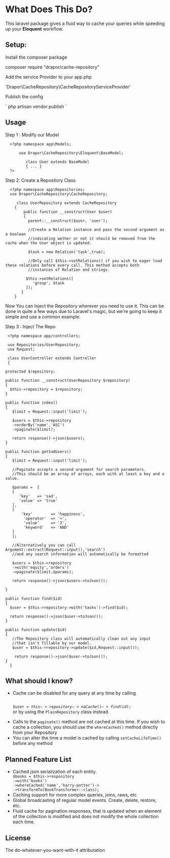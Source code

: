 <h1>What Does This Do?</h1>

<p>
This laravel package gives a fluid way to cache your queries while speeding up your <b>Eloquent</b> workflow.
</p>
<h2>
Setup:
</h2>

<p>
Install the composer package 
</p>
     composer require "drapor/cache-repository"

<p>
Add the service Provider to your app.php
</p>
     'Drapor\CacheRepository\CacheRepositoryServiceProvider' 

<p>
Publish the config
</p>
    ` php artisan vendor:publish `
<h2>
Usage 
</h2>
<p>
Step 1 : Modify our Model 
</p>

      <?php namespace app\Models;

          use Drapor\CacheRepository\Eloquent\BaseModel;

             class User extends BaseModel
             { ... }
      ?>

<p>
Step 2: Create a Repository Class
</p>

      <?php namespace app\Repositories;
      use Drapor\CacheRepository\CacheRepository;
        
         class UserRepository extends CacheRepository
        {
            public function __construct(User $user)
            {
              parent::__construct($user, 'user');
              
              //Create a Relation instance and pass the second argument as a boolean
              //indicating wether or not it should be removed from the cache when the User object is updated.
              
              $task = new Relation('task',true);
              
              //Only call $this->setRelations() if you wish to eager load these relations before every call. This method accepts both
              //instances of Relation and strings. 

             $this->setRelations([
                'group', $task
             ]);
           }
        }

<p> 
    Now You can Inject the Repository wherever you need to use it.
    This can be done in quite a few ways due to Laravel's magic, but we're 
    going to keep it simple and use a common example.
</p>

<p>Step 3 : Inject The Repo </p>


     <?php namespace app/controllers;

     use Repositories/UserRepository; 
     use Request;

     class UserController extends Controller
     {

    protected $repository;  
    
    public function __construct(UserRepository $repository)
    {
      $this->repository = $repository;
    }

    public function index()
    {
       $limit = Request::input('limit');

       $users = $this->repository
       ->orderBy('name','ASC')
       ->paginate($limit);

       return response()->json($users);
    }

    public function getSadUsers()
    {
       $limit = Request::input('limit');

       //Paginate accepts a second argument for search parameters.
       //This should be an array of arrays, each with at least a key and a value.

       $params =  [
       [ 
          'key'   => 'sad',
          'value' => 'true'
       ],
       [
           'key'        => 'happiness',
            'operator'  => '<',
            'value'     => '2',
            'keyword'   => 'AND'
       ]
       ];

       //Alternatively you can call Argument::extract(Request::input(),'search')
       //and any search information will automatically be formatted

       $users = $this->repository
       ->with('equity','orders')
       ->paginate($limit,$params);

       return response()->json($users->toJson());

    }

    public function find($id)
    {
      $user = $this->repository->with('tasks')->find($id);

      return response()->json($user->toJson());
    }

    public function update($id)
    {
       //The Repository class will automatically clean out any input
       //that isn't fillable by our model.
       $user = $this->repository->update($id,Request::input());

        return response()->json($user->toJson());
    }
      }
<h2>What should I know?</h2>
<ul>
<li>
Cache can be disabled for any query at any time by calling 
<code>


$user = $this->repository->noCache()->find($id);
</code>
or by using the <code>PlainRepository</code> class instead.
</li>
<li>
Calls to the <code>paginate()</code> method are not cached at this time. If you wish to cache a collection, you should use the <code>whereCached()</code> method directly from your Repository
</li>
<li>
You can alter the time a model is cached by calling <code>setCacheLifeTime()</code> before any method
</li>
</ul>

<h2>
Planned Feature List
</h2>

<ul>
<li>
Cached json serialization of each entity. <code> 
$books = $this->respository
->with('books')
->whereCached('name','harry-potter')->
->transformTo(BookTransformer::class);
</code>
</li>
<li>
Caching support for more complex queries, joins, raws, etc
</li>
<li>
Global broadcasting of regular model events. Create, delete, restore, etc.
</li>
<li>
Fluid cache for pagination responses, that is updated when an element of the collection is modified and does not 
modify the whole collection each time. 
</li>

</ul>

<h2>
License
</h2>
<p>
The do-whatever-you-want-with-it attributation 
</p>
